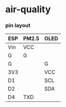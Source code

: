 # air-quality

### pin layout

| ESP | PM2.5 | OLED |
| --- | ----- | ---- |
| Vin | VCC   |      |
| G   | G     |      |
| G   |       | G    |
| 3V3 |       | VCC  |
| D1  |       | SCL  |
| D2  |       | SDA  |
| D4  | TXD   |      |
